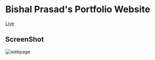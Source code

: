 # Bishal Prasad's Portfolio Website

<a href="https://bishal-prasad.netlify.app/" target="_blank">Live</a> 

## ScreenShot

![webpage](https://user-images.githubusercontent.com/70791507/214072994-b37426f9-0aea-4dcd-8003-ac378c0a123b.png)
